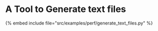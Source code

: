 # A Tool to Generate text files

{% embed include file="src/examples/perf/generate_text_files.py" %}


